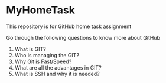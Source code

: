 # MyHomeTask
This repository is for GitHub home task assignment

Go through the following questions to know more about GitHub
1. What is GIT?
2. Who is managing the GIT?
3. Why Git is Fast/Speed?
4. What are all the advantages in GIT?
5. What is SSH and why it is needed?
